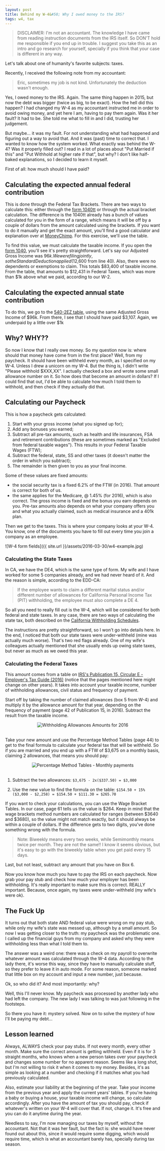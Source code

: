 ```yaml
---
layout: post
title: Behind my W-4&#58; Why I owed money to the IRS?
tags: w4, tax
---
```


>DISCLAIMER: I'm not an accountant. The knowledge I have came from reading instruction documents from the IRS itself. So DON'T hold me responsible if you end up in trouble. I suggest you take this as an intro and go research for yourself, specially if you think that your case is different in any way.

Let's talk about one of humanity's favorite subjects: taxes.

Recently, I received the following note from my accountant:
>Eric, sometimes my job is not kind. Unfortunately the deduction wasn't enough.

Yes, I owed money to the IRS. Again. The same thing happen in 2015, but now the debt was bigger (twice as big, to be exact). How the hell did this happen? I had changed my W-4 as my accountant instructed me in order to avoid owing money, and yet here I am, having to pay them again. Was it her fault? It had to be. She told me what to fill in and I did, trusting her judgement.

But maybe... it was my fault. For not understanding what had happened and figuring out a way to avoid that. And it was (past) time to correct that. I wanted to know how the system worked. What exactly was behind the W-4? Was it properly filled out? I read in a lot of places about "Put Married if this" and "Put Withhold at higher rate if that", but why? I don't like half-baked explanations, so I decided to learn it myself.

First of all: how much should I have paid?

## Calculating the expected annual federal contribution
This is done through the Federal Tax Brackets. There are two ways to calculate this: either through the <a href="https://www.irs.gov/pub/irs-pdf/i1040tt.pdf" target="_blank">form 1040tt</a> or through the actual bracket calculation. The difference is the 1040tt already has a bunch of values calculated for you in the form of a range, which means it will be off by a couple of dollars from the amount calculated using the brackets. If you want to do it manually and get the exact amount, you'll find a good calculator and explanation over at <a href="http://www.moneychimp.com/features/tax_brackets.htm" target="_blank">MoneyChimp</a>. For this exercise, we'll use the table.

To find this value, we must calculate the taxable income. If you open the <a href="https://www.irs.gov/pub/irs-pdf/f1040.pdf" target="_blank">form 1040</a>, you'll see it's pretty straightforward. Let's say our Adjusted Gross Income was $96k. We were filing jointly, so the Standard Deduction applied ($12,600 from line 40). Also, there were no dependents or exemptions to claim. This totals $83,400 of taxable income. From the table, that amounts to $12,431 in Federal Taxes, which was more than $1k above what we paid, according to our W-2.


## Calculating the expected annual state contribution
To do this, we go to the <a href="https://www.ftb.ca.gov/forms/2015/15_5402eztt.pdf" target="_blank">540-2EZ table</a>, using the same Adjusted Gross Income of $96k. From there, I see that I should have paid $3,107. Again, we underpaid by a little over $1k

## Why? WHY??
So now I know that I really owe money. So my question now is: where should that money have come from in the first place? Well, from my paycheck. It should have been withheld every month, as I specified on my W-4. Unless I drew a unicorn on my W-4. But the thing is, I didn't write "Please withhold $XXX,XX". I actually checked a box and wrote some small allowance number on it. So how does that become an amount in dollars? If I could find that out, I'd be able to calculate how much I told them to withhold, and then check if they actually did that.

## Calculating our Paycheck

This is how a paycheck gets calculated:

1. Start with your gross income (what you signed up for);
2. Add any bonuses you earned;
3. Subtract all pre-tax amounts, such as health and life insurances, FSA and retirement contributions (these are sometimes marked as "Excluded from federal taxable wages"). This results in your Federal Taxable Wages (FTW);
4. Subtract the federal, state, SS and other taxes (it doesn't matter the order in which you subtract);
5. The remainder is then given to you as your final income.


Some of these values are fixed amounts:
* the social security tax is a fixed 6.2% of the FTW (in 2016). That amount is correct for both of us.
* the same applies for the Medicare, @ 1.45% (for 2016), which is also correct.
The gross income is fixed and the bonus you earn depends on you. Pre-tax amounts also depends on what your company offers you and what you actually claimed, such as medical insurance and a 401k plan.

Then we get to the taxes. This is where your company looks at your W-4. You know, one of the documents you have to fill out every time you join a company as an employee.

![W-4 form fields]({{ site.url }}/assets/2016-03-30/w4-example.jpg)

### Calculating the State Taxes
In CA, we have the DE4, which is the same type of form. My wife and I have worked for some 5 companies already, and we had never heard of it. And the reason is simple, according to the EDD-CA:

>If the employee wants to claim a different marital status and/or different number of allowances for California Personal Income Tax (PIT) withholding, the employee must also complete a DE 4.

So all you need to really fill out is the W-4, which will be considered for both federal and state taxes. In any case, there are two ways of calculating the state tax, both described on the <a href="http://www.edd.ca.gov/pdf_pub_ctr/16methb.pdf" target="_blank">California Withholding Schedules</a>.

The instructions are pretty straightforward, so I won't go into details here. In the end, I noticed that both our state taxes were under-withheld (mine was actually much worse). That's two red flags already. One of my wife's colleagues actually mentioned that she usually ends up owing state taxes, but never as much as we owed this year.

### Calculating the Federal Taxes

This amount comes from a table on <a href="https://www.irs.gov/pub/irs-pdf/p15.pdf" target="_blank">IRS's Publication 15, Circular E - Employer's Tax Guide (2016)</a> (notice that the pages mentioned here might change on other years). It takes into account your taxable income, number of withholding allowances, civil status and frequency of payment.

Start off by taking the number of claimed allowances (box 5 from W-4) and multiply it by the allowance amount for that year, depending on the frequency of payment (page 42 of Publication 15, in 2016). Subtract the result from the taxable income.

<center>
	<img src="{{ site.url }}/assets/2016-03-30/pub15-withholding-allowance-amount.jpg" title="Withholding Allowances Amounts for 2016">
</center>	

<br/>

Take your new amount and use the Percentage Method Tables (page 44) to get to the final formula to calculate your federal tax that will be withheld. So if you are married and you end up with a FTW of $3,675 on a monthly basis, claiming 2 allowances, that means you should pay:

<center>
	<img src="{{ site.url }}/assets/2016-03-30/pub15-income-tax-withholding-percentage-method-monthly.jpg" title="Percentage Method Tables - Monthly payments">
</center>

<br/>

1. Subtract the two allowances: `$3,675 - 2x($337.50) = $3,000`

2. Use the new value to find the formula on the table: `$154.50 + 15%($3,000 - $2,258) = $154.50 + $111.30 = $265.70`

If you want to check your calculations, you can use the Wage Bracket Tables. In our case, page 61 tells us the value is $264. Keep in mind that the wage brackets method numbers are calculated for ranges (between $3640 and $3680), so the value might not match exactly, but it should always be within a couple of dollars. If the difference gets to two digits, you've done something wrong with the formula.

>Note: Biweekly means every two weeks, while Semimonthly means twice per month. They are not the same!! I know it seems obvious, but it's easy to go with the biweekly table when you get paid every 15 days.

Last, but not least, subtract any amount that you have on Box 6.

Now you know how much you have to pay the IRS on each paycheck. Now grab your pay stub and check how much your employer has been withholding. It's really important to make sure this is correct. REALLY important. Because, once again, my taxes were under-withheld (my wife's were ok).

## The Fuck Up
It turns out that both state AND federal value were wrong on my pay stub, while only my wife's state was messed up, although by a small amount. So now I was getting closer to the truth: my paycheck was the problematic one. I called up the financial guys from my company and asked why they were withholding less than what I told them to.

The answer was a weird one: there was a check on my payroll to overwrite whatever amount was calculated through the W-4 data. According to the lady there, it's worse this way, since they have to manually calculate stuff, so they prefer to leave it in auto mode. For some reason, someone marked that little box on my account and input a new number, just because.

Ok, so who did it? And most importantly: why?

Well, this I'll never know. My paycheck was processed by another lady who had left the company. The new lady I was talking to was just following in the footsteps.

So there you have it: mystery solved. Now on to solve the mystery of how I'll be paying my debt...

## Lesson learned
Always, ALWAYS check your pay stubs. If not every month, every other month. Make sure the correct amount is getting withheld. Even if it is for 3 straight months, who knows when a new person takes over your paycheck and changes some number for no apparent reason. Seems like a long shot, but I'm not willing to risk it when it comes to my money. Besides, it's as simple as looking at a number and checking if it matches what you had previously calculated.

Also, estimate your liability at the beginning of the year. Take your income from the previous year and apply the current years'  tables. If you're having a baby or buying a house, your taxable income will change, so calculate accordingly. After you have the amount of tax you should pay, check if whatever's written on your W-4 will cover that. If not, change it. It's free and you can do it anytime during the year.

Needless to say, I'm now managing our taxes by myself, without the accountant. Not that it was her fault, but the fact is: she would have never found out about this, since it would require some digging, which would require time, which is what an accountant barely has, specially during tax season.